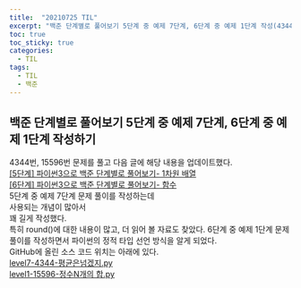 ```yaml
---
title:  "20210725 TIL"
excerpt: "백준 단계별로 풀어보기 5단계 중 예제 7단계, 6단계 중 예제 1단계 작성(4344번, 15596번)"
toc: true
toc_sticky: true
categories:
  - TIL
tags:
  - TIL
  - 백준
---
```


## 백준 단계별로 풀어보기 5단계 중 예제 7단계, 6단계 중 예제 1단계 작성하기 
4344번, 15596번 문제를 풀고 다음 글에 해당 내용을 업데이트했다.  
[[5단계] 파이썬3으로 백준 단계별로 풀어보기- 1차원 배열](https://leeryeongsong.github.io/baekjoon/baekjoon-step-by-step-python3-step5/)  
[[6단계] 파이썬3으로 백준 단계별로 풀어보기- 함수](https://leeryeongsong.github.io/baekjoon/baekjoon-step-by-step-python3-step6/)
<br>
5단계 중 예제 7단계 문제 풀이를 작성하는데  
사용되는 개념이 많아서  
꽤 길게 작성했다.  
특히 round()에 대한 내용이 많고, 더 읽어 볼 자료도 찾았다.
6단계 중 예제 1단계 문제 풀이를 작성하면서 파이썬의 정적 타입 선언 방식을 알게 되었다.
<br>
GitHub에 올린 소스 코드 위치는 아래에 있다.  
[level7-4344-평균은넘겠지.py](https://github.com/leeryeongsong/baekjoon-step-by-step-python3/blob/main/step5/level7-4344-%ED%8F%89%EA%B7%A0%EC%9D%80%EB%84%98%EA%B2%A0%EC%A7%80.py)  
[level1-15596-정수N개의 합.py](https://github.com/leeryeongsong/baekjoon-step-by-step-python3/blob/main/step6/level1-15596-%EC%A0%95%EC%88%98N%EA%B0%9C%EC%9D%98%20%ED%95%A9.py)
<br>
<br>
